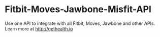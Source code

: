 # Fitbit-Moves-Jawbone-Misfit-API
Use one API to integrate with all Fitbit, Moves, Jawbone and other APIs. Learn more at http://gethealth.io
